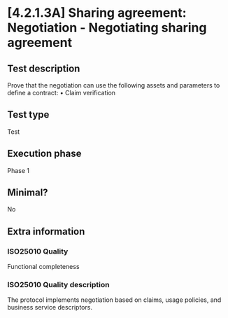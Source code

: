 
# [4.2.1.3A] Sharing agreement: Negotiation - Negotiating sharing agreement
 
## Test description
Prove that the negotiation can use the following assets and parameters to define a contract:
•	Claim verification
 
## Test type
Test
 
## Execution phase
Phase 1
 
## Minimal?
No
 
## Extra information
### ISO25010 Quality
Functional completeness
### ISO25010 Quality description
The protocol implements negotiation based on claims, usage policies, and business service descriptors.
    